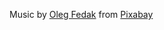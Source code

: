 Music by <a href="https://pixabay.com/users/soulprodmusic-30064790/?utm_source=link-attribution&utm_medium=referral&utm_campaign=music&utm_content=138250">Oleg Fedak</a> from <a href="https://pixabay.com/music//?utm_source=link-attribution&utm_medium=referral&utm_campaign=music&utm_content=138250">Pixabay</a>
